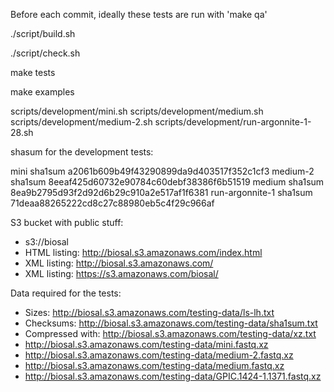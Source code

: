 Before each commit, ideally these tests are run with 'make qa'

./script/build.sh

./script/check.sh

make tests

make examples

scripts/development/mini.sh
scripts/development/medium.sh
scripts/development/medium-2.sh
scripts/development/run-argonnite-1-28.sh

shasum for the development tests:

mini sha1sum a2061b609b49f43290899da9d403517f352c1cf3
medium-2 sha1sum 8eeaf425d60732e90784c60debf38386f6b51519
medium sha1sum 8ea9b2795d93f2d92d6b29c910a2e517af1f6381
run-argonnite-1 sha1sum 71deaa88265222cd8c27c88980eb5c4f29c966af

S3 bucket with public stuff:

- s3://biosal
- HTML listing: http://biosal.s3.amazonaws.com/index.html
- XML listing: http://biosal.s3.amazonaws.com/
- XML listing: https://s3.amazonaws.com/biosal/

Data required for the tests:

- Sizes: http://biosal.s3.amazonaws.com/testing-data/ls-lh.txt
- Checksums: http://biosal.s3.amazonaws.com/testing-data/sha1sum.txt
- Compressed with: http://biosal.s3.amazonaws.com/testing-data/xz.txt
- http://biosal.s3.amazonaws.com/testing-data/mini.fastq.xz
- http://biosal.s3.amazonaws.com/testing-data/medium-2.fastq.xz
- http://biosal.s3.amazonaws.com/testing-data/medium.fastq.xz
- http://biosal.s3.amazonaws.com/testing-data/GPIC.1424-1.1371.fastq.xz
